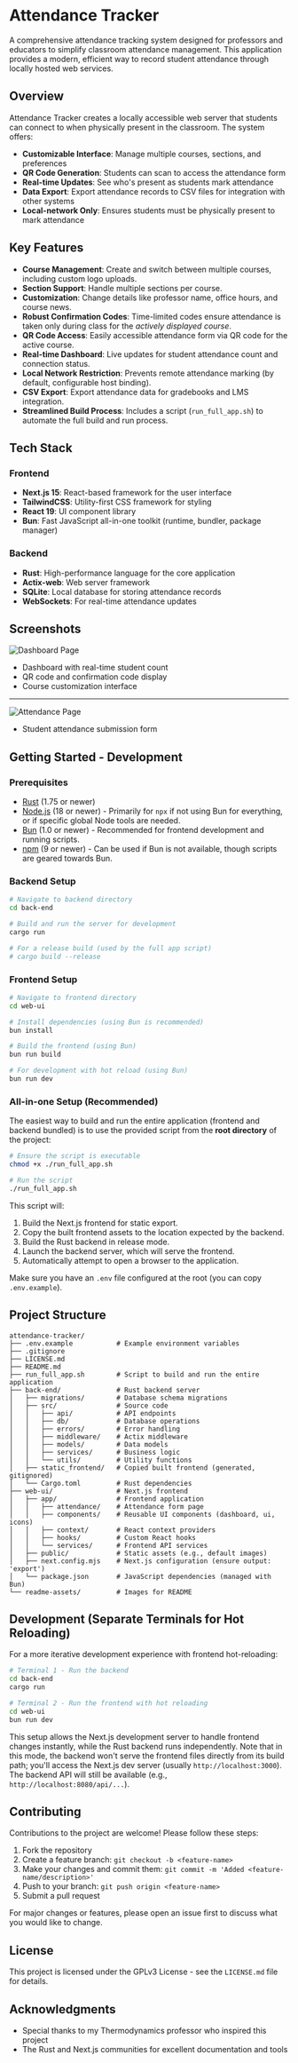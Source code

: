 # Attendance Tracker

A comprehensive attendance tracking system designed for professors and educators to simplify classroom attendance management. This application provides a modern, efficient way to record student attendance through locally hosted web services.

## Overview

Attendance Tracker creates a locally accessible web server that students can connect to when physically present in the classroom. The system offers:

- **Customizable Interface**: Manage multiple courses, sections, and preferences
- **QR Code Generation**: Students can scan to access the attendance form
- **Real-time Updates**: See who's present as students mark attendance
- **Data Export**: Export attendance records to CSV files for integration with other systems
- **Local-network Only**: Ensures students must be physically present to mark attendance

## Key Features

- **Course Management**: Create and switch between multiple courses, including custom logo uploads.
- **Section Support**: Handle multiple sections per course.
- **Customization**: Change details like professor name, office hours, and course news.
- **Robust Confirmation Codes**: Time-limited codes ensure attendance is taken only during class for the _actively displayed course_.
- **QR Code Access**: Easily accessible attendance form via QR code for the active course.
- **Real-time Dashboard**: Live updates for student attendance count and connection status.
- **Local Network Restriction**: Prevents remote attendance marking (by default, configurable host binding).
- **CSV Export**: Export attendance data for gradebooks and LMS integration.
- **Streamlined Build Process**: Includes a script (`run_full_app.sh`) to automate the full build and run process.

## Tech Stack

### Frontend

- **Next.js 15**: React-based framework for the user interface
- **TailwindCSS**: Utility-first CSS framework for styling
- **React 19**: UI component library
- **Bun**: Fast JavaScript all-in-one toolkit (runtime, bundler, package manager)

### Backend

- **Rust**: High-performance language for the core application
- **Actix-web**: Web server framework
- **SQLite**: Local database for storing attendance records
- **WebSockets**: For real-time attendance updates

## Screenshots

![Dashboard Page](./readme-assets/image.jpeg)

- Dashboard with real-time student count
- QR code and confirmation code display
- Course customization interface

---

![Attendance Page](./readme-assets/image-1.png)

- Student attendance submission form

## Getting Started - Development

### Prerequisites

- [Rust](https://www.rust-lang.org/tools/install) (1.75 or newer)
- [Node.js](https://nodejs.org/) (18 or newer) - Primarily for `npx` if not using Bun for everything, or if specific global Node tools are needed.
- [Bun](https://bun.sh/) (1.0 or newer) - Recommended for frontend development and running scripts.
- [npm](https://www.npmjs.com/) (9 or newer) - Can be used if Bun is not available, though scripts are geared towards Bun.

### Backend Setup

```bash
# Navigate to backend directory
cd back-end

# Build and run the server for development
cargo run

# For a release build (used by the full app script)
# cargo build --release
```

### Frontend Setup

```bash
# Navigate to frontend directory
cd web-ui

# Install dependencies (using Bun is recommended)
bun install

# Build the frontend (using Bun)
bun run build

# For development with hot reload (using Bun)
bun run dev
```

### All-in-one Setup (Recommended)

The easiest way to build and run the entire application (frontend and backend bundled) is to use the provided script from the **root directory** of the project:

```bash
# Ensure the script is executable
chmod +x ./run_full_app.sh

# Run the script
./run_full_app.sh
```

This script will:

1. Build the Next.js frontend for static export.
2. Copy the built frontend assets to the location expected by the backend.
3. Build the Rust backend in release mode.
4. Launch the backend server, which will serve the frontend.
5. Automatically attempt to open a browser to the application.

Make sure you have an `.env` file configured at the root (you can copy `.env.example`).

## Project Structure

```
attendance-tracker/
├── .env.example           # Example environment variables
├── .gitignore
├── LICENSE.md
├── README.md
├── run_full_app.sh        # Script to build and run the entire application
├── back-end/              # Rust backend server
│   ├── migrations/        # Database schema migrations
│   ├── src/               # Source code
│   │   ├── api/           # API endpoints
│   │   ├── db/            # Database operations
│   │   ├── errors/        # Error handling
│   │   ├── middleware/    # Actix middleware
│   │   ├── models/        # Data models
│   │   ├── services/      # Business logic
│   │   └── utils/         # Utility functions
│   ├── static_frontend/   # Copied built frontend (generated, gitignored)
│   └── Cargo.toml         # Rust dependencies
├── web-ui/                # Next.js frontend
│   ├── app/               # Frontend application
│   │   ├── attendance/    # Attendance form page
│   │   ├── components/    # Reusable UI components (dashboard, ui, icons)
│   │   ├── context/       # React context providers
│   │   ├── hooks/         # Custom React hooks
│   │   └── services/      # Frontend API services
│   ├── public/            # Static assets (e.g., default images)
│   ├── next.config.mjs    # Next.js configuration (ensure output: 'export')
│   └── package.json       # JavaScript dependencies (managed with Bun)
└── readme-assets/         # Images for README
```

## Development (Separate Terminals for Hot Reloading)

For a more iterative development experience with frontend hot-reloading:

```bash
# Terminal 1 - Run the backend
cd back-end
cargo run
```

```bash
# Terminal 2 - Run the frontend with hot reloading
cd web-ui
bun run dev
```

This setup allows the Next.js development server to handle frontend changes instantly, while the Rust backend runs independently. Note that in this mode, the backend won't serve the frontend files directly from its build path; you'll access the Next.js dev server (usually `http://localhost:3000`). The backend API will still be available (e.g., `http://localhost:8080/api/...`).

## Contributing

Contributions to the project are welcome! Please follow these steps:

1. Fork the repository
2. Create a feature branch: `git checkout -b <feature-name>`
3. Make your changes and commit them: `git commit -m 'Added <feature-name/description>'`
4. Push to your branch: `git push origin <feature-name>`
5. Submit a pull request

For major changes or features, please open an issue first to discuss what you would like to change.

## License

This project is licensed under the GPLv3 License - see the `LICENSE.md` file for details.

## Acknowledgments

- Special thanks to my Thermodynamics professor who inspired this project
- The Rust and Next.js communities for excellent documentation and tools

